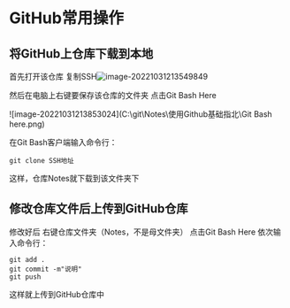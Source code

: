 # GitHub常用操作

## 将GitHub上仓库下载到本地

首先打开该仓库 复制SSH![image-20221031213549849](C:\git\Notes\使用Github基础指北\SSH.png)

然后在电脑上右键要保存该仓库的文件夹 点击Git Bash Here

![image-20221031213853024](C:\git\Notes\使用Github基础指北\Git Bash here.png)

在Git Bash客户端输入命令行：

```
git clone SSH地址
```

这样，仓库Notes就下载到该文件夹下

## 修改仓库文件后上传到GitHub仓库

修改好后 右键仓库文件夹（Notes，不是母文件夹） 点击Git Bash Here 依次输入命令行：

```
git add .
git commit -m"说明"
git push
```

这样就上传到GitHub仓库中

